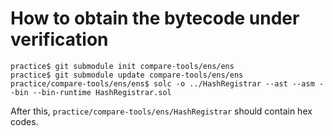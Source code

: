 # How to obtain the bytecode under verification
```
practice$ git submodule init compare-tools/ens/ens
practice$ git submodule update compare-tools/ens/ens
practice/compare-tools/ens/ens$ solc -o ../HashRegistrar --ast --asm --bin --bin-runtime HashRegistrar.sol 
```
After this, `practice/compare-tools/ens/HashRegistrar` should contain hex codes.

